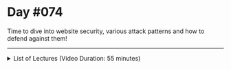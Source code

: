 # Day #074
Time to dive into website security, various attack patterns and how to defend against them!

---

<details>
    <summary>List of Lectures (Video Duration: 55 minutes)</summary>
    <ul>
        <li>Module Introduction</li>
        <li>Authentication vs Website Security</li>
        <li>Understanding CSRF Attacks</li>
        <li>Partial CSRF Protection With "Same-Site" Cookies</li>
        <li>Implementing A Better CSRF Protection</li>
        <li>Understanding XSS Attacks</li>
        <li>Protecting Against XSS Attacks</li>
    </ul>
</details>